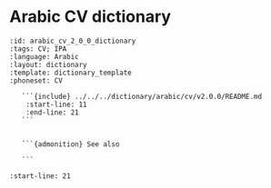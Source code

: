 
# Arabic CV dictionary

``````{dictionary} Arabic CV dictionary
:id: arabic_cv_2_0_0_dictionary
:tags: CV; IPA
:language: Arabic
:layout: dictionary
:template: dictionary_template
:phoneset: CV

   ```{include} ../../../dictionary/arabic/cv/v2.0.0/README.md
    :start-line: 11
    :end-line: 21
   ```


   ```{admonition} See also

   ```

``````

```{include} ../../../dictionary/arabic/cv/v2.0.0/README.md
:start-line: 21
```
